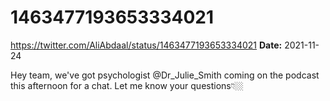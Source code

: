 # 1463477193653334021
https://twitter.com/AliAbdaal/status/1463477193653334021
**Date:** 2021-11-24

Hey team, we've got psychologist @Dr_Julie_Smith coming on the podcast this afternoon for a chat. Let me know your questions👇🏼
